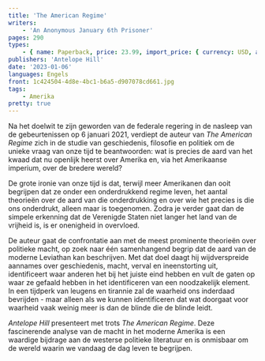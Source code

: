 ```yaml
---
title: 'The American Regime'
writers:
    - 'An Anonymous January 6th Prisoner'
pages: 290
types:
    - { name: Paperback, price: 23.99, import_price: { currency: USD, amount: 15.91 }, isbn: 978-1-956887-55-6, size: { height: 216, width: 140, depth: 17 }, supplier: 'Ex Libris' }
publishers: 'Antelope Hill'
date: '2023-01-06'
languages: Engels
front: 1c424504-4d8e-4bc1-b6a5-d907078cd661.jpg
tags:
    - Amerika
pretty: true
---
```


Na het doelwit te zijn geworden van de federale regering in de nasleep van de gebeurtenissen op 6 januari 2021, verdiept de auteur van *The American Regime* zich in de studie van geschiedenis, filosofie en politiek om de unieke vraag van onze tijd te beantwoorden: wat is precies de aard van het kwaad dat nu openlijk heerst over Amerika en, via het Amerikaanse imperium, over de bredere wereld?
 
De grote ironie van onze tijd is dat, terwijl meer Amerikanen dan ooit begrijpen dat ze onder een onderdrukkend regime leven, het aantal theorieën over de aard van die onderdrukking en over wie het precies is die ons onderdrukt, alleen maar is toegenomen. Zodra je verder gaat dan de simpele erkenning dat de Verenigde Staten niet langer het land van de vrijheid is, is er onenigheid in overvloed.
 
De auteur gaat de confrontatie aan met de meest prominente theorieën over politieke macht, op zoek naar één samenhangend begrip dat de aard van de moderne Leviathan kan beschrijven. Met dat doel daagt hij wijdverspreide aannames over geschiedenis, macht, verval en ineenstorting uit, identificeert waar anderen het bij het juiste eind hebben en vult de gaten op waar ze gefaald hebben in het identificeren van een noodzakelijk element. In een tijdperk van leugens en tirannie zal de waarheid ons inderdaad bevrijden - maar alleen als we kunnen identificeren dat wat doorgaat voor waarheid vaak weinig meer is dan de blinde die de blinde leidt.
 
*Antelope Hill* presenteert met trots *The American Regime*. Deze fascinerende analyse van de macht in het moderne Amerika is een waardige bijdrage aan de westerse politieke literatuur en is onmisbaar om de wereld waarin we vandaag de dag leven te begrijpen.
